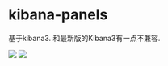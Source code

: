 kibana-panels
=============

基于kibana3.
和最新版的Kibana3有一点不兼容.

<img src="https://raw.githubusercontent.com/opsSysDev/kibana-panels/master/images/statisticstrend/edit.png">
<img src="https://raw.githubusercontent.com/opsSysDev/kibana-panels/master/images/statisticstrend/display.png">
